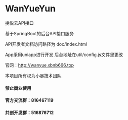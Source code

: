 # WanYueYun

挽悦云API接口

基于SpringBoot的后台API接口服务

API开发者文档访问路径为 doc/index.html

App采用uniapp进行开发
后台地址在util/config.js文件里更改

官网：http://wanyue.xbnb666.top

本项目所有权为小暴技术团队

#### 禁止商业使用

#### 官方交流群：816467119

#### 共创开发群：516876712
